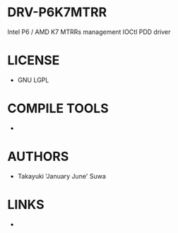 DRV-P6K7MTRR
============
Intel P6 / AMD K7 MTRRs management IOCtl PDD driver

LICENSE
===============
* GNU LGPL

COMPILE TOOLS
===============
* 

AUTHORS
===============
* Takayuki 'January June' Suwa

LINKS
===============
* 
